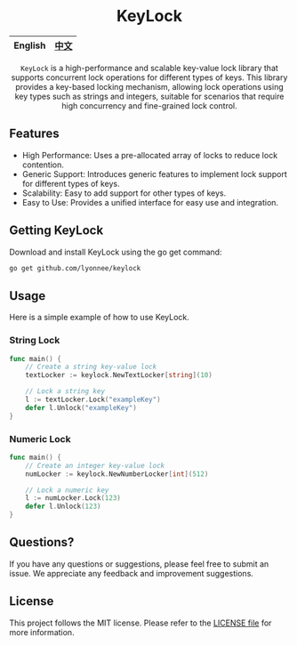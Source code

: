 <div align="center">
</br>

# KeyLock

| English | [中文](README_zh.md) |
| --- | --- |

`KeyLock` is a high-performance and scalable key-value lock library that supports concurrent lock operations for different types of keys. This library provides a key-based locking mechanism, allowing lock operations using key types such as strings and integers, suitable for scenarios that require high concurrency and fine-grained lock control.

</div>

## Features
- High Performance: Uses a pre-allocated array of locks to reduce lock contention.
- Generic Support: Introduces generic features to implement lock support for different types of keys.
- Scalability: Easy to add support for other types of keys.
- Easy to Use: Provides a unified interface for easy use and integration.

## Getting KeyLock

Download and install KeyLock using the go get command:

```bash
go get github.com/lyonnee/keylock
```

## Usage

Here is a simple example of how to use KeyLock.

### String Lock
```go
func main() {
    // Create a string key-value lock
    textLocker := keylock.NewTextLocker[string](10)

    // Lock a string key
    l := textLocker.Lock("exampleKey")
    defer l.Unlock("exampleKey")
}
```

### Numeric Lock
```go
func main() {
    // Create an integer key-value lock
    numLocker := keylock.NewNumberLocker[int](512)

    // Lock a numeric key
    l := numLocker.Lock(123)
    defer l.Unlock(123)
}
```

## Questions?

If you have any questions or suggestions, please feel free to submit an issue. We appreciate any feedback and improvement suggestions.

## License

This project follows the MIT license. Please refer to the [LICENSE file](./LICENSE) for more information.